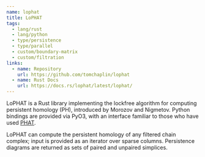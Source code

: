 ```yaml
---
name: lophat
title: LoPHAT
tags:
  - lang/rust
  - lang/python
  - type/persistence
  - type/parallel
  - custom/boundary-matrix
  - custom/filtration
links:
  - name: Repository
    url: https://github.com/tomchaplin/lophat
  - name: Rust Docs
    url: https://docs.rs/lophat/latest/lophat/
---
```

LoPHAT is a Rust library implementing the lockfree algorithm for computing persistent homology (PH), introduced by Morozov and Nigmetov.
Python bindings are provided via PyO3, with an interface familiar to those who have used [PHAT](/software/phat.html).

LoPHAT can compute the persistent homology of any filtered chain complex; input is provided as an iterator over sparse columns.
Persistence diagrams are returned as sets of paired and unpaired simplices.
